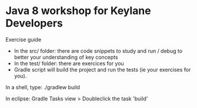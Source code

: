 # Java 8 workshop for Keylane Developers

Exercise guide

 * In the src/ folder: there are code snippets to study and run / debug to better your understanding of key concepts
 * In the test/ folder: there are exercices for you 
 * Gradle script will build the project and run the tests (ie your exercises for you). 
 
 In a shell, type:
 ./gradlew build
 
 In eclipse: 
Gradle Tasks view >  Doubleclick the task 'build'
 